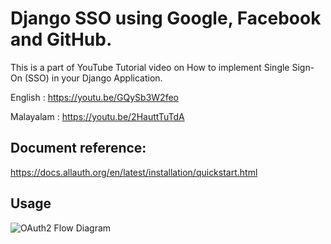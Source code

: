 # Django SSO using Google, Facebook and GitHub.

This is a part of YouTube Tutorial video on How to implement Single Sign-On (SSO) in your Django Application.

English : https://youtu.be/GQySb3W2feo

Malayalam : https://youtu.be/2HauttTuTdA

## Document reference:
https://docs.allauth.org/en/latest/installation/quickstart.html

## Usage

![OAuth2 Flow Diagram](https://github.com/akjasim/cb-dj-sso/blob/main/oauth2-flow.png?raw=true)



